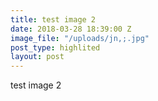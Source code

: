 ```yaml
---
title: test image 2
date: 2018-03-28 18:39:00 Z
image_file: "/uploads/jn,;.jpg"
post_type: highlited
layout: post
---
```



test image 2
